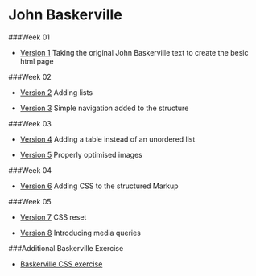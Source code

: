 John Baskerville
================

###Week 01 

- [Version 1](https://Hannah02.github.io/john-baskerville/version1.html)
Taking the original John Baskerville text to create the besic html page

###Week 02

- [Version 2](https://Hannah02.github.io/john-baskerville/version2.html)
Adding lists

- [Version 3](https://Hannah02.github.io/john-baskerville/version3.html)
Simple navigation added to the structure
 
###Week 03
- [Version 4](https://Hannah02.github.io/john-baskerville/version4.html)
Adding a table instead of an unordered list

- [Version 5](https://Hannah02.github.io/john-baskerville/version5.html)
Properly optimised images

###Week 04

- [Version 6](https://Hannah02.github.io/john-baskerville/version6.html)
Adding CSS to the structured Markup

###Week 05

- [Version 7](https://Hannah02.github.io/john-baskerville/version7.html)
CSS reset

- [Version 8](https://Hannah02.github.io/john-baskerville/version8.html)
Introducing media queries

###Additional Baskerville Exercise

- [Baskerville CSS exercise](https://Hannah02.github.io/john-baskerville/Baskerville-exercise/index.html)

